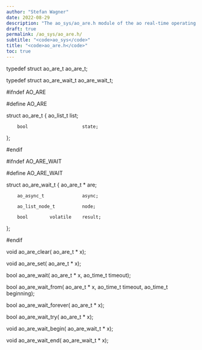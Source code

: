 ```yaml
---
author: "Stefan Wagner"
date: 2022-08-29
description: "The ao_sys/ao_are.h module of the ao real-time operating system."
draft: true
permalink: /ao_sys/ao_are.h/ 
subtitle: "<code>ao_sys</code>"
title: "<code>ao_are.h</code>"
toc: true
---
```


typedef struct  ao_are_t        ao_are_t;

typedef struct  ao_are_wait_t   ao_are_wait_t;

#ifndef AO_ARE

#define AO_ARE

struct  ao_are_t
{
        ao_list_t               list;

        bool                    state;
};

#endif

#ifndef AO_ARE_WAIT

#define AO_ARE_WAIT

struct  ao_are_wait_t
{
        ao_are_t *              are;

        ao_async_t              async;

        ao_list_node_t          node;

        bool        volatile    result;
};

#endif

void    ao_are_clear(           ao_are_t * x);

void    ao_are_set(             ao_are_t * x);

bool    ao_are_wait(            ao_are_t * x, ao_time_t timeout);

bool    ao_are_wait_from(       ao_are_t * x, ao_time_t timeout, ao_time_t beginning);

bool    ao_are_wait_forever(    ao_are_t * x);

bool    ao_are_wait_try(        ao_are_t * x);

void    ao_are_wait_begin(      ao_are_wait_t * x);

void    ao_are_wait_end(        ao_are_wait_t * x);


